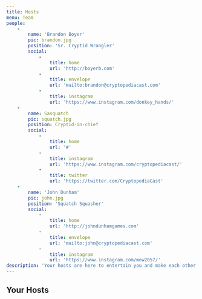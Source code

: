 ```yaml
---
title: Hosts
menu: Team
people:
    -
        name: 'Brandon Boyer'
        pic: brandon.jpg
        position: 'Sr. Cryptid Wrangler'
        social:
            -
                title: home
                url: 'http://boyerb.com'
            -
                title: envelope
                url: 'mailto:brandon@cryptopediacast.com'
            -
                title: instagram
                url: 'https://www.instagram.com/donkey_hands/'
    -
        name: Sasquatch
        pic: squatch.jpg
        position: Cryptid-in-chief
        social:
            -
                title: home
                url: '#'
            -
                title: instagram
                url: 'https://www.instagram.com/cryptopediacast/'
            -
                title: twitter
                url: 'https://twitter.com/CryptopediaCast'
    -
        name: 'John Dunham'
        pic: john.jpg
        position: 'Squatch Squasher'
        social:
            -
                title: home
                url: 'http://johndunhamgames.com'
            -
                title: envelope
                url: 'mailto:john@cryptopediacast.com'
            -
                title: instagram
                url: 'https://www.instagram.com/mew2057/'
description: 'Your hosts are here to entertain you and make each other''s job more difficult.'
---
```


## Your Hosts
